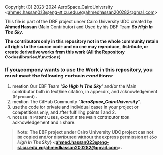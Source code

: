 Copyright (C) 2023-2024 AeroSpace_CairoUniversity <ahmed.hassan023@eng-st.cu.edu.eg/ahmedhassan200282@gmail.com>

This file is part of the DBF project under Cairo University UDC created by **Ahmed Hassan** (Main Contributor) and Used by his DBF Team ***So High In The Sky***.

**The contributors only in this repository not in the whole community retain all rights to the source code and no one may reproduce,
distribute, or create derivative works from this work (All the Repository Codes/libraries/functions).**

 ### **If you/compony wants to use the Work in this repository, you must meet the following certaain conditions:**
1. mention Our DBF Team "***So High In The Sky***" and/or the Main contributor both in text/line citation, in appendix, and acknowledgement (If present) .
2. mention The GitHub Community "***AeroSpace_CairoUniversity***".
3. use the code for private and individual cases in your project or competitions only, and after fulfilling points 1 and 2.
4. not use in Patent Uses, except if the Main contributor took acknowledgement and a share.

> **Note: The  DBF project under Cairo University UDC project can not be copied and/or distributed without the express
permission of {***So High In The Sky***} <ahmed.hassan023@eng-st.cu.edu.eg/ahmedhassan200282@gmail.com>.**
